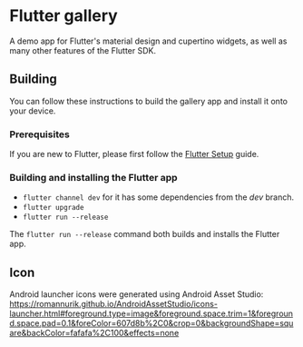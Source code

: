 # Flutter gallery

A demo app for Flutter's material design and cupertino widgets, as
well as many other features of the Flutter SDK.

## Building

You can follow these instructions to build the gallery app
and install it onto your device.

### Prerequisites

If you are new to Flutter, please first follow
the [Flutter Setup](https://flutter.io/setup/) guide.

### Building and installing the Flutter app

* `flutter channel dev` for it has some dependencies from the _dev_ branch.
* `flutter upgrade`
* `flutter run --release`

The `flutter run --release` command both builds and installs the Flutter app.

## Icon

Android launcher icons were generated using Android Asset Studio:
https://romannurik.github.io/AndroidAssetStudio/icons-launcher.html#foreground.type=image&foreground.space.trim=1&foreground.space.pad=0.1&foreColor=607d8b%2C0&crop=0&backgroundShape=square&backColor=fafafa%2C100&effects=none
